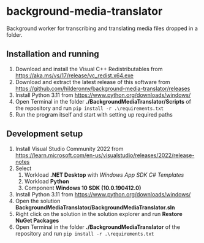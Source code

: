 # background-media-translator

Background worker for transcribing and translating media files dropped in a folder. 

## Installation and running

1. Download and install the Visual C++ Redistributables from https://aka.ms/vs/17/release/vc_redist.x64.exe
1. Download and extract the latest release of this software from https://github.com/hilderonny/background-media-translator/releases
1. Install Python 3.11 from https://www.python.org/downloads/windows/
1. Open Terminal in the folder **./BackgroundMediaTranslator/Scripts** of the repository and run `pip install -r .\requirements.txt`
1. Run the program itself and start with setting up required paths

## Development setup

1. Install Visual Studio Community 2022 from https://learn.microsoft.com/en-us/visualstudio/releases/2022/release-notes
1. Select
	1. Workload **.NET Desktop** with *Windows App SDK C# Templates*
	1. Workload **Python**
	1. Component **Windows 10 SDK (10.0.190412.0)**
1. Install Python 3.11 from https://www.python.org/downloads/windows/
1. Open the solution **BackgroundMediaTranslator/BackgroundMediaTranslator.sln**
1. Right click on the solution in the solution explorer and run **Restore NuGet Packages**
1. Open Terminal in the folder **./BackgroundMediaTranslator** of the repository and run `pip install -r .\requirements.txt`
